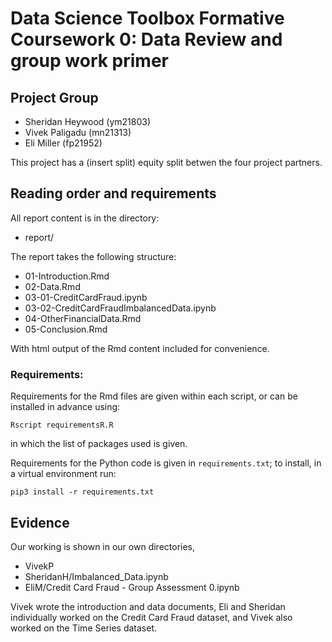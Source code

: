 # Data Science Toolbox Formative Coursework 0: Data Review and group work primer

## Project Group

- Sheridan Heywood (ym21803)
- Vivek Paligadu (mn21313)
- Eli Miller (fp21952)

This project has a (insert split) equity split betwen the four project partners.

## Reading order and requirements

All report content is in the directory:

* report/

The report takes the following structure:

* 01-Introduction.Rmd
* 02-Data.Rmd
* 03-01-CreditCardFraud.ipynb
* 03-02-CreditCardFraudImbalancedData.ipynb
* 04-OtherFinancialData.Rmd
* 05-Conclusion.Rmd

With html output of the Rmd content included for convenience.

### Requirements:

Requirements for the Rmd files are given within each script, or can be installed in advance using:
```{sh}
Rscript requirementsR.R
```
in which the list of packages used is given.

Requirements for the Python code is given in `requirements.txt`; to install, in a virtual environment run:

```{sh}
pip3 install -r requirements.txt
```

## Evidence

Our working is shown in our own directories,

* VivekP
* SheridanH/Imbalanced_Data.ipynb
* EliM/Credit Card Fraud - Group Assessment 0.ipynb

Vivek wrote the introduction and data documents, Eli and Sheridan individually worked on the Credit Card Fraud dataset, and Vivek also worked on the Time Series dataset.

